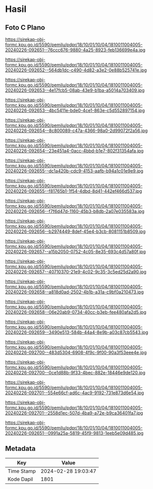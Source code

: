 # Hasil

## Foto C Plano

https://sirekap-obj-formc.kpu.go.id/5590/pemilu/pdpr/18/10/01/10/04/1810011004005-20240226-092651--76ccc676-9880-4a25-8923-feb136699e4a.jpg

https://sirekap-obj-formc.kpu.go.id/5590/pemilu/pdpr/18/10/01/10/04/1810011004005-20240226-092652--564db1dc-c490-4d82-a3e2-0e88b525741e.jpg

https://sirekap-obj-formc.kpu.go.id/5590/pemilu/pdpr/18/10/01/10/04/1810011004005-20240226-092653--4e17fcb5-08ab-43e9-b1ba-a5014a703409.jpg

https://sirekap-obj-formc.kpu.go.id/5590/pemilu/pdpr/18/10/01/10/04/1810011004005-20240226-092653--4bc5411e-bde0-4ce1-863e-c5d552897154.jpg

https://sirekap-obj-formc.kpu.go.id/5590/pemilu/pdpr/18/10/01/10/04/1810011004005-20240226-092654--8c800089-c47a-4366-98a0-2d99072f2a56.jpg

https://sirekap-obj-formc.kpu.go.id/5590/pemilu/pdpr/18/10/01/10/04/1810011004005-20240226-092654--23e451a4-0acc-4bbd-b1e7-802f31354afa.jpg

https://sirekap-obj-formc.kpu.go.id/5590/pemilu/pdpr/18/10/01/10/04/1810011004005-20240226-092655--dc1a420b-cdc9-4153-aafb-b94a1c01e9e9.jpg

https://sirekap-obj-formc.kpu.go.id/5590/pemilu/pdpr/18/10/01/10/04/1810011004005-20240226-092655--f81765b1-1f54-4dbd-8d41-442ef466d537.jpg

https://sirekap-obj-formc.kpu.go.id/5590/pemilu/pdpr/18/10/01/10/04/1810011004005-20240226-092656--f7f6d47d-1160-45b3-b8db-2a07e035583a.jpg

https://sirekap-obj-formc.kpu.go.id/5590/pemilu/pdpr/18/10/01/10/04/1810011004005-20240226-092656--b2974449-8def-45e4-b3cb-8081151b8509.jpg

https://sirekap-obj-formc.kpu.go.id/5590/pemilu/pdpr/18/10/01/10/04/1810011004005-20240226-092657--a15b2050-0752-4c05-8e35-693c4d57a80f.jpg

https://sirekap-obj-formc.kpu.go.id/5590/pemilu/pdpr/18/10/01/10/04/1810011004005-20240226-092657--40710370-21e9-4c02-9c35-3c5ed25d2a90.jpg

https://sirekap-obj-formc.kpu.go.id/5590/pemilu/pdpr/18/10/01/10/04/1810011004005-20240226-092658--a818d0ad-2502-4b1b-a31a-c9bf0a210473.jpg

https://sirekap-obj-formc.kpu.go.id/5590/pemilu/pdpr/18/10/01/10/04/1810011004005-20240226-092658--06e20ab9-0734-40cc-b3eb-fee480afa2d5.jpg

https://sirekap-obj-formc.kpu.go.id/5590/pemilu/pdpr/18/10/01/10/04/1810011004005-20240226-092659--3490e513-584b-44a4-8e9b-a03c87cb5543.jpg

https://sirekap-obj-formc.kpu.go.id/5590/pemilu/pdpr/18/10/01/10/04/1810011004005-20240226-092700--483d5304-6908-4f9c-9f00-90a3f53eee4e.jpg

https://sirekap-obj-formc.kpu.go.id/5590/pemilu/pdpr/18/10/01/10/04/1810011004005-20240226-092700--0ce1d88b-9f33-4bec-882e-18446e9de120.jpg

https://sirekap-obj-formc.kpu.go.id/5590/pemilu/pdpr/18/10/01/10/04/1810011004005-20240226-092701--554e66cf-ad6c-4ac9-9192-731e873d6e54.jpg

https://sirekap-obj-formc.kpu.go.id/5590/pemilu/pdpr/18/10/01/10/04/1810011004005-20240226-092701--2558d1ec-507d-4ba9-a72e-b9ca36401fa7.jpg

https://sirekap-obj-formc.kpu.go.id/5590/pemilu/pdpr/18/10/01/10/04/1810011004005-20240226-092651--0991a25a-5819-45f9-9813-1eeb5e09d485.jpg


## Metadata

| Key        | Value               |
| ---------- | ------------------- |
| Time Stamp | 2024-02-28 19:03:47 |
| Kode Dapil | 1801                |



